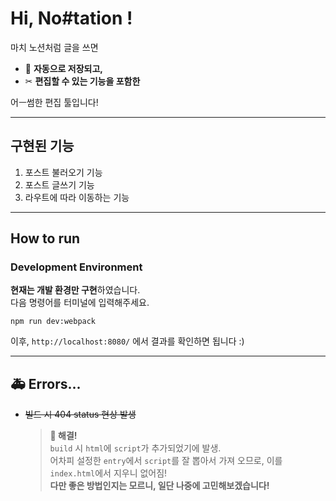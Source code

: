 # Hi, No#tation !

마치 노션처럼 글을 쓰면

- 📃 **자동으로 저장되고,**
- ✂ **편집할 수 있는 기능을 포함한**

어ㅡ썸한 편집 툴입니다!

---

## 구현된 기능

1. 포스트 불러오기 기능
2. 포스트 글쓰기 기능
3. 라우트에 따라 이동하는 기능

---

## How to run

### Development Environment

**현재는 개발 환경만 구현**하였습니다.  
다음 명령어를 터미널에 입력해주세요.

```
npm run dev:webpack
```

이후, `http://localhost:8080/` 에서 결과를 확인하면 됩니다 :)

---

## 🚑 Errors...

- ~~빌드 시 404 status 현상 발생~~
  > **🎉 해결!**  
  > `build` 시 `html`에 `script`가 추가되었기에 발생.  
  > 어차피 설정한 `entry`에서 `script`를 잘 뽑아서 가져 오므로, 이를 `index.html`에서 지우니 없어짐!  
  > **다만 좋은 방법인지는 모르니, 일단 나중에 고민해보겠습니다!**
